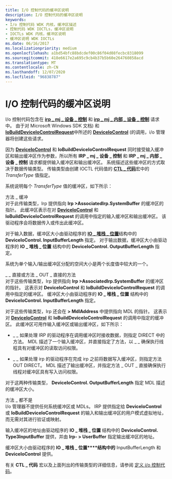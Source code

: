 ```yaml
---
title: I/O 控制代码的缓冲区说明
description: I/O 控制代码的缓冲区说明
keywords:
- I/o 控制代码 WDK 内核，缓冲区描述
- 控制代码 WDK IOCTLs，缓冲区说明
- IOCTLs WDK 内核，缓冲区说明
- 缓冲区说明 WDK IOCTLs
ms.date: 06/16/2017
ms.localizationpriority: medium
ms.openlocfilehash: a1bd54bfc88bdcdef00c86f04d08fecbc8318099
ms.sourcegitcommit: 418e6617e2a695c9cb4b37b5b60e264760858acd
ms.translationtype: MT
ms.contentlocale: zh-CN
ms.lasthandoff: 12/07/2020
ms.locfileid: "96838787"
---
```

# <a name="buffer-descriptions-for-io-control-codes"></a>I/O 控制代码的缓冲区说明





I/o 控制代码包含在 [**irp \_ mj \_ 设备 \_ 控制**](./irp-mj-device-control.md) 和 [**irp \_ mj \_ 内部 \_ 设备 \_ 控制**](./irp-mj-internal-device-control.md) 请求中。 由于对 Microsoft Windows SDK 文档) 和 [**IoBuildDeviceIoControlRequest**](/windows-hardware/drivers/ddi/wdm/nf-wdm-iobuilddeviceiocontrolrequest)中所述的 [**DeviceIoControl**](/windows/win32/api/ioapiset/nf-ioapiset-deviceiocontrol) (的调用，i/o 管理器将创建这些请求。

因为 [**DeviceIoControl**](/windows/win32/api/ioapiset/nf-ioapiset-deviceiocontrol) 和 **IoBuildDeviceIoControlRequest** 同时接受输入缓冲区和输出缓冲区作为参数，所以所有 **IRP \_ mj \_ 设备 \_ 控制** 和 **IRP \_ mj \_ 内部 \_ 设备 \_ 控制** 请求都提供输入缓冲区和输出缓冲区。 系统描述这些缓冲区的方式取决于数据传输类型。 传输类型由创建 IOCTL 代码值的 [**CTL \_ 代码**](defining-i-o-control-codes.md)宏中的 *TransferType* 值指定。

系统说明每个 *TransferType* 值的缓冲区，如下所示：

<a href="" id="method-buffered"></a>方法 \_ 缓冲  
对于此传输类型，Irp 提供指向 **Irp &gt;AssociatedIrp.SystemBuffer** 的缓冲区的指针。 此缓冲区表示在对 [**DeviceIoControl**](/windows/win32/api/ioapiset/nf-ioapiset-deviceiocontrol) 和 **IoBuildDeviceIoControlRequest** 的调用中指定的输入缓冲区和输出缓冲区。 该驱动程序会将数据传入或传出此缓冲区。

对于输入数据，缓冲区大小由驱动程序的 [**IO \_ 堆栈 \_ 位置**](/windows-hardware/drivers/ddi/wdm/ns-wdm-_io_stack_location)结构中的 **DeviceIoControl. InputBufferLength** 指定。 对于输出数据，缓冲区大小由驱动程序的 **IO \_ 堆栈 \_ 位置** 结构中的 **DeviceIoControl. OutputBufferLength** 指定。

系统为单个输入/输出缓冲区分配的空间大小是两个长度值中较大的一个。

<a href="" id="method-in-direct-or-method-out-direct"></a>\_ \_ 直接或方法 \_ OUT \_ 直接的方法  
对于这些传输类型，Irp 提供指向 **Irp &gt;AssociatedIrp.SystemBuffer** 的缓冲区的指针。 这表示对 **DeviceIoControl** 和 **IoBuildDeviceIoControlRequest** 的调用中指定的缓冲区。 缓冲区大小由驱动程序的 **IO \_ 堆栈 \_ 位置** 结构中的 **DeviceIoControl. InputBufferLength** 指定。

对于这些传输类型，Irp 还会在 **&gt; MdlAddress** 中提供指向 MDL 的指针。 这表示对 [**DeviceIoControl**](/windows/win32/api/ioapiset/nf-ioapiset-deviceiocontrol) 和 **IoBuildDeviceIoControlRequest** 的调用中指定的缓冲区。 此缓冲区可用作输入缓冲区或输出缓冲区，如下所示：

-   \_ \_ 如果处理 IRP 的驱动程序在调用缓冲区时接收数据，则指定 DIRECT 中的方法。 MDL 描述了一个输入缓冲区，并直接指定了方法，以 \_ \_ 确保执行线程具有对缓冲区的读取访问权限。

-   \_ \_ 如果处理 irp 的驱动程序在完成 irp 之前将数据写入缓冲区，则指定方法 OUT DIRECT。 MDL 描述了输出缓冲区，并指定方法 \_ OUT \_ 直接确保执行线程对缓冲区具有写入访问权限。

对于这两种传输类型， **DeviceIoControl. OutputBufferLength** 指定 MDL 描述的缓冲区大小。

<a href="" id="method-neither"></a>方法 \_ 都不是  
I/o 管理器不提供任何系统缓冲区或 MDLs。 IRP 提供指定给 **DeviceIoControl** 或 **IoBuildDeviceIoControlRequest** 的输入和输出缓冲区的用户模式虚拟地址，而无需对其进行验证或映射。

输入缓冲区的地址由驱动程序的 **IO \_ 堆栈 \_ 位置** 结构中的 **DeviceIoControl. Type3InputBuffer** 提供，并由 **Irp- &gt; UserBuffer** 指定输出缓冲区的地址。

缓冲区大小由驱动程序的 **IO \_ 堆栈 \_ 位置****结构中的** InputBufferLength 和 **DeviceIoControl** 提供。

有关 **CTL \_ 代码** 宏以及上面列出的传输类型的详细信息，请参阅 [定义 i/o 控制代码](defining-i-o-control-codes.md)。

 

